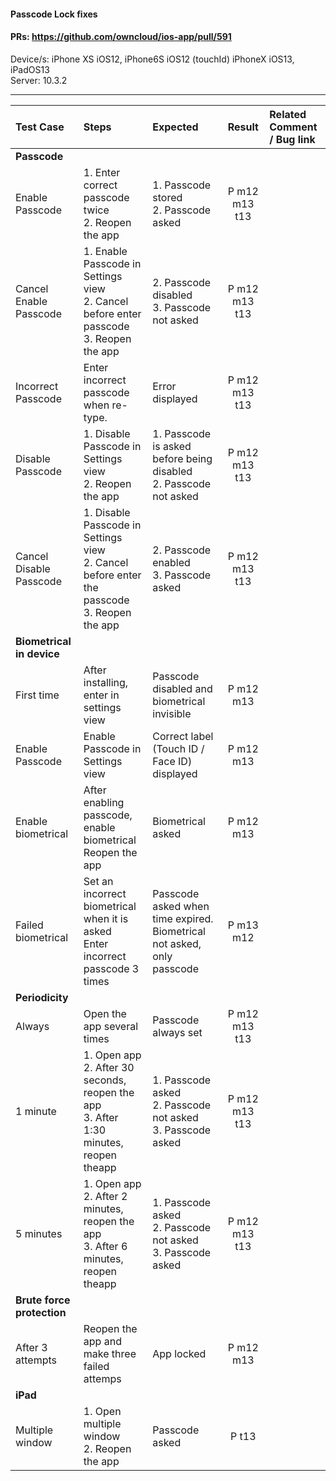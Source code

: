 #### Passcode Lock fixes

#### PRs: https://github.com/owncloud/ios-app/pull/591

Device/s: iPhone XS iOS12, iPhone6S iOS12 (touchId) iPhoneX iOS13, iPadOS13  <br>
Server: 10.3.2


---

 
| Test Case | Steps | Expected | Result | Related Comment / Bug link | 
| :-------- | :---- | :------- | :----: | :------------------------- | 
|**Passcode**||||||
| Enable Passcode | 1. Enter correct passcode twice<br>2. Reopen the app | 1. Passcode stored<br>2. Passcode asked | P m12 m13 t13|  |  |
| Cancel Enable Passcode | 1. Enable Passcode in Settings view<br>2. Cancel before enter passcode<br>3. Reopen the app | 2. Passcode disabled<br>3. Passcode not asked | P m12 m13 t13| | |
| Incorrect Passcode | Enter incorrect passcode when re-type.  | Error displayed |P m12 m13 t13 |  |  |
| Disable Passcode | 1. Disable Passcode in Settings view<br>2. Reopen the app | 1. Passcode is asked before being disabled<br>2. Passcode not asked | P m12 m13 t13| | |
| Cancel Disable Passcode | 1. Disable Passcode in Settings view<br>2. Cancel before enter the passcode<br>3. Reopen the app | 2. Passcode enabled<br>3. Passcode asked | P m12 m13 t13| | |
|**Biometrical in device**||||||
| First time | After installing, enter in settings view | Passcode disabled and biometrical invisible | P m12 m13 |  |  |
| Enable Passcode | Enable Passcode in Settings view | Correct label (Touch ID / Face ID) displayed | P m12 m13 | | |
| Enable biometrical | After enabling passcode, enable biometrical<br> Reopen the app | Biometrical asked | P m12 m13 |   |  |
| Failed biometrical | Set an incorrect biometrical when it is asked<br>Enter incorrect passcode 3 times | Passcode asked when time expired. Biometrical not asked, only passcode | P m13 m12 | | |
|**Periodicity**||||||
| Always | Open the app several times | Passcode always set | P m12 m13 t13 | | |
| 1 minute | 1. Open app<br>2. After 30 seconds, reopen the app<br>3. After 1:30 minutes, reopen theapp | 1. Passcode asked<br>2. Passcode not asked<br>3. Passcode asked | P m12 m13 t13|  | |
| 5 minutes | 1. Open app<br>2. After 2 minutes, reopen the app<br>3. After 6 minutes, reopen theapp | 1. Passcode asked<br>2. Passcode not asked<br>3. Passcode asked | P m12 m13 t13| | |
|**Brute force protection**||||||
| After 3 attempts | Reopen the app and make three failed attemps | App locked | P m12 m13 | | |
|**iPad**||||||
| Multiple window | 1. Open multiple window<br>2. Reopen the app | Passcode asked | P t13 | | |